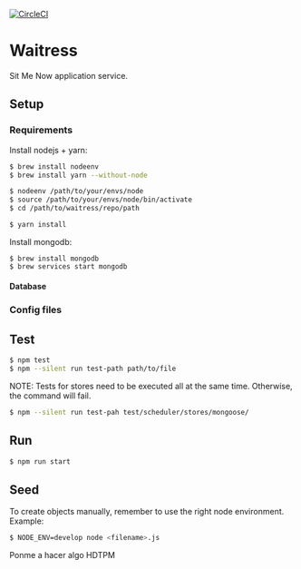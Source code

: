 [![CircleCI](https://circleci.com/gh/sitmenow/waitress/tree/master.svg?style=svg)](https://circleci.com/gh/sitmenow/waitress/tree/master)

# Waitress
Sit Me Now application service.


## Setup

### Requirements
Install nodejs + yarn:
```bash
$ brew install nodeenv
$ brew install yarn --without-node

$ nodeenv /path/to/your/envs/node
$ source /path/to/your/envs/node/bin/activate
$ cd /path/to/waitress/repo/path

$ yarn install
```

Install mongodb:
```
$ brew install mongodb
$ brew services start mongodb
```

#### Database

### Config files


## Test
```bash
$ npm test
$ npm --silent run test-path path/to/file
```

NOTE: Tests for stores need to be executed all at the same time. Otherwise,
the command will fail.

```bash
$ npm --silent run test-pah test/scheduler/stores/mongoose/
```

## Run
```bash
$ npm run start
```

## Seed
To create objects manually, remember to use the right node environment. Example:
```bash
$ NODE_ENV=develop node <filename>.js
```

Ponme a hacer algo HDTPM
